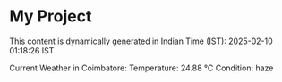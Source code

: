 # My Project

This content is dynamically generated in Indian Time (IST): 2025-02-10 01:18:26 IST


Current Weather in Coimbatore:
Temperature: 24.88 °C
Condition: haze
